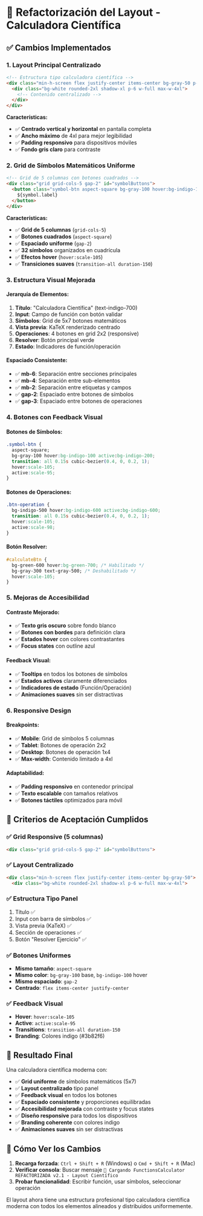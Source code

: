 # 🎨 Refactorización del Layout - Calculadora Científica

## ✅ **Cambios Implementados**

### **1. Layout Principal Centralizado**
```html
<!-- Estructura tipo calculadora científica -->
<div class="min-h-screen flex justify-center items-center bg-gray-50 p-4">
  <div class="bg-white rounded-2xl shadow-xl p-6 w-full max-w-4xl">
    <!-- Contenido centralizado -->
  </div>
</div>
```

**Características:**
- ✅ **Centrado vertical y horizontal** en pantalla completa
- ✅ **Ancho máximo** de 4xl para mejor legibilidad
- ✅ **Padding responsivo** para dispositivos móviles
- ✅ **Fondo gris claro** para contraste

### **2. Grid de Símbolos Matemáticos Uniforme**
```html
<!-- Grid de 5 columnas con botones cuadrados -->
<div class="grid grid-cols-5 gap-2" id="symbolButtons">
  <button class="symbol-btn aspect-square bg-gray-100 hover:bg-indigo-100 active:bg-indigo-200 text-gray-800 font-medium rounded-lg shadow-sm transition-all duration-150 hover:scale-105 flex items-center justify-center text-sm">
    ${symbol.label}
  </button>
</div>
```

**Características:**
- ✅ **Grid de 5 columnas** (`grid-cols-5`)
- ✅ **Botones cuadrados** (`aspect-square`)
- ✅ **Espaciado uniforme** (`gap-2`)
- ✅ **32 símbolos** organizados en cuadrícula
- ✅ **Efectos hover** (`hover:scale-105`)
- ✅ **Transiciones suaves** (`transition-all duration-150`)

### **3. Estructura Visual Mejorada**

#### **Jerarquía de Elementos:**
1. **Título**: "Calculadora Científica" (text-indigo-700)
2. **Input**: Campo de función con botón validar
3. **Símbolos**: Grid de 5x7 botones matemáticos
4. **Vista previa**: KaTeX renderizado centrado
5. **Operaciones**: 4 botones en grid 2x2 (responsive)
6. **Resolver**: Botón principal verde
7. **Estado**: Indicadores de función/operación

#### **Espaciado Consistente:**
- ✅ **mb-6**: Separación entre secciones principales
- ✅ **mb-4**: Separación entre sub-elementos
- ✅ **mb-2**: Separación entre etiquetas y campos
- ✅ **gap-2**: Espaciado entre botones de símbolos
- ✅ **gap-3**: Espaciado entre botones de operaciones

### **4. Botones con Feedback Visual**

#### **Botones de Símbolos:**
```css
.symbol-btn {
  aspect-square;
  bg-gray-100 hover:bg-indigo-100 active:bg-indigo-200;
  transition: all 0.15s cubic-bezier(0.4, 0, 0.2, 1);
  hover:scale-105;
  active:scale-95;
}
```

#### **Botones de Operaciones:**
```css
.btn-operation {
  bg-indigo-500 hover:bg-indigo-600 active:bg-indigo-600;
  transition: all 0.15s cubic-bezier(0.4, 0, 0.2, 1);
  hover:scale-105;
  active:scale-98;
}
```

#### **Botón Resolver:**
```css
#calculateBtn {
  bg-green-600 hover:bg-green-700; /* Habilitado */
  bg-gray-300 text-gray-500; /* Deshabilitado */
  hover:scale-105;
}
```

### **5. Mejoras de Accesibilidad**

#### **Contraste Mejorado:**
- ✅ **Texto gris oscuro** sobre fondo blanco
- ✅ **Botones con bordes** para definición clara
- ✅ **Estados hover** con colores contrastantes
- ✅ **Focus states** con outline azul

#### **Feedback Visual:**
- ✅ **Tooltips** en todos los botones de símbolos
- ✅ **Estados activos** claramente diferenciados
- ✅ **Indicadores de estado** (Función/Operación)
- ✅ **Animaciones suaves** sin ser distractivas

### **6. Responsive Design**

#### **Breakpoints:**
- ✅ **Mobile**: Grid de símbolos 5 columnas
- ✅ **Tablet**: Botones de operación 2x2
- ✅ **Desktop**: Botones de operación 1x4
- ✅ **Max-width**: Contenido limitado a 4xl

#### **Adaptabilidad:**
- ✅ **Padding responsivo** en contenedor principal
- ✅ **Texto escalable** con tamaños relativos
- ✅ **Botones táctiles** optimizados para móvil

## 🎯 **Criterios de Aceptación Cumplidos**

### ✅ **Grid Responsive (5 columnas)**
```html
<div class="grid grid-cols-5 gap-2" id="symbolButtons">
```

### ✅ **Layout Centralizado**
```html
<div class="min-h-screen flex justify-center items-center bg-gray-50">
  <div class="bg-white rounded-2xl shadow-xl p-6 w-full max-w-4xl">
```

### ✅ **Estructura Tipo Panel**
1. Título ✅
2. Input con barra de símbolos ✅
3. Vista previa (KaTeX) ✅
4. Sección de operaciones ✅
5. Botón "Resolver Ejercicio" ✅

### ✅ **Botones Uniformes**
- **Mismo tamaño**: `aspect-square`
- **Mismo color**: `bg-gray-100` base, `bg-indigo-100` hover
- **Mismo espaciado**: `gap-2`
- **Centrado**: `flex items-center justify-center`

### ✅ **Feedback Visual**
- **Hover**: `hover:scale-105`
- **Active**: `active:scale-95`
- **Transitions**: `transition-all duration-150`
- **Branding**: Colores indigo (#3b82f6)

## 🚀 **Resultado Final**

Una calculadora científica moderna con:

- ✅ **Grid uniforme** de símbolos matemáticos (5x7)
- ✅ **Layout centralizado** tipo panel
- ✅ **Feedback visual** en todos los botones
- ✅ **Espaciado consistente** y proporciones equilibradas
- ✅ **Accesibilidad mejorada** con contraste y focus states
- ✅ **Diseño responsive** para todos los dispositivos
- ✅ **Branding coherente** con colores indigo
- ✅ **Animaciones suaves** sin ser distractivas

## 📱 **Cómo Ver los Cambios**

1. **Recarga forzada**: `Ctrl + Shift + R` (Windows) o `Cmd + Shift + R` (Mac)
2. **Verificar consola**: Buscar mensaje `🚀 Cargando FunctionsCalculator REFACTORIZADA v2.1 - Layout Científico`
3. **Probar funcionalidad**: Escribir función, usar símbolos, seleccionar operación

El layout ahora tiene una estructura profesional tipo calculadora científica moderna con todos los elementos alineados y distribuidos uniformemente.





